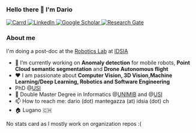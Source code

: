 ### Hello there 👋 I'm Dario


<p> 
<a href="https://dario.carrd.co/" target="_blank">
<img alt="Carrd" src="https://img.shields.io/badge/website-black?style=for-the-badge" />
</a> 
<a href="https://www.linkedin.com/in/dario-mantegazza/" target="_blank">
<img alt="LinkedIn" src="https://img.shields.io/badge/linkedin-0A66C2?&style=for-the-badge&logo=linkedin&logoColor=white" />
</a>
<a href="https://scholar.google.com/citations?user=9bm_WY0AAAAJ&hl=en" target="_blank">
<img alt="Google Scholar" src="https://img.shields.io/badge/Google%20Scholar-4285F4?style=for-the-badge&logo=google%20scholar&logoColor=white" />
</a> 
<a href="https://www.researchgate.net/profile/Dario-Mantegazza" target="_blank">
<img alt="Research Gate" src="https://img.shields.io/badge/resarchgate-00CCBB?style=for-the-badge&logo=researchgate&logoColor=white" />
</a> 
</p>

### About me 

I'm doing a post-doc at the [Robotics Lab](https://idsia-robotics.github.io/) at [IDSIA](http://www.idsia.ch/idsia_en.html)
- 🔭 I’m currently working on **Anomaly detection** for mobile robots, **Point Cloud semantic segmentation** and **Drone Autonomous flight**
- ❤️ I am passionate about **Computer Vision, 3D Vision,Machine Learning/Deep Learning, Robotics and Software Engineering**
- PhD @[USI](www.usi.ch)
- 📜 Double Master Degree in Informatics @[UNIMIB](unimib.it) and @[USI](www.usi.ch)
- 📫 How to reach me: dario (dot) mantegazza (at) idsia (dot) ch
- 🏠 Lugano 🇨🇭




No stats card as I mostly work on organization repos :(
